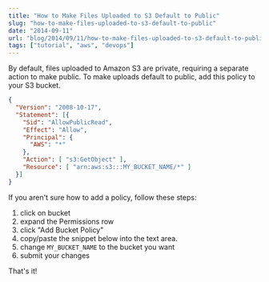 ```yaml
---
title: "How to Make Files Uploaded to S3 Default to Public"
slug: "how-to-make-files-uploaded-to-s3-default-to-public"
date: "2014-09-11"
url: "blog/2014/09/11/how-to-make-files-uploaded-to-s3-default-to-public.html"
tags: ["tutorial", "aws", "devops"]
---
```


By default, files uploaded to Amazon S3 are private, requiring a separate action to make public. To make uploads default to public, add this policy to your S3 bucket.

```json
{
  "Version": "2008-10-17",
  "Statement": [{
    "Sid": "AllowPublicRead",
    "Effect": "Allow",
    "Principal": {
      "AWS": "*"
    },
    "Action": [ "s3:GetObject" ],
    "Resource": [ "arn:aws:s3:::MY_BUCKET_NAME/*" ]
  }]
}
```

If you aren't sure how to add a policy, follow these steps:

1. click on bucket
2. expand the Permissions row
3. click "Add Bucket Policy"
4. copy/paste the snippet below into the text area.
5. change `MY_BUCKET_NAME` to the bucket you want
6. submit your changes

That's it!



